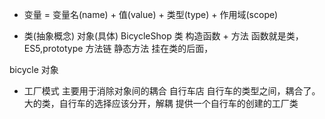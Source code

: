 - 变量 = 变量名(name) + 值(value) + 类型(type) + 作用域(scope)

- 类(抽象概念) 对象(具体)
BicycleShop 类 构造函数 + 方法
函数就是类，ES5,prototype 方法链
静态方法 挂在类的后面，

bicycle 对象


- 工厂模式
主要用于消除对象间的耦合
自行车店 自行车的类型之间，耦合了。
大的类，自行车的选择应该分开，解耦
提供一个自行车的创建的工厂类